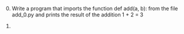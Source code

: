 0. Write a program that imports the function def add(a, b): from the file add_0.py and prints the result of the addition 1 + 2 = 3

1. 
